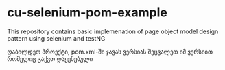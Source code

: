 # cu-selenium-pom-example
This repository contains basic implemenation of page object model design pattern using selenium and testNG
 
დაბილდეთ პროექტი, pom.xml-ში ჯავას ვერსიას შეცვალეთ იმ ვერსიით რომელიც გაქვთ დაყენებული
